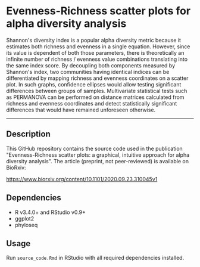 # Evenness-Richness scatter plots for alpha diversity analysis

Shannon's diversity index is a popular alpha diversity metric because it estimates both richness and evenness in a single equation. 
However, since its value is dependent of both those parameters, there is theoretically an infinite number of richness / evenness value 
combinations translating into the same index score. By decoupling both components measured by Shannon's index, two communities having 
identical indices can be differentiated by mapping richness and evenness coordinates on a scatter plot. In such graphs, confidence ellipses 
would allow testing significant differences between groups of samples. Multivariate statistical tests such as PERMANOVA can be performed on 
distance matrices calculated from richness and evenness coordinates and detect statistically significant differences that would have remained unforeseen otherwise.

*************

## Description
This GitHub repository contains the source code used in the publication "Evenness-Richness scatter plots: a graphical, intuitive approach for alpha diversity analysis".
The article (preprint, not peer-reviewed) is available on BioRxiv: 

https://www.biorxiv.org/content/10.1101/2020.09.23.310045v1

## Dependencies
 * R v3.4.0+ and RStudio v0.9+
 * ggplot2
 * phyloseq
 
## Usage
Run `source_code.Rmd` in RStudio with all required dependencies installed.
